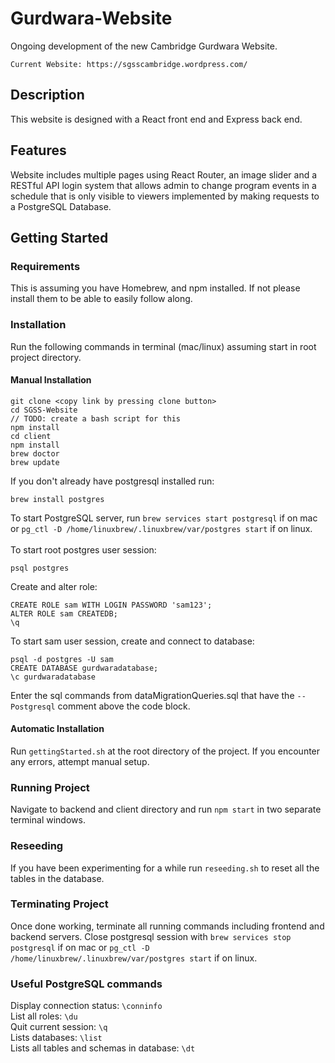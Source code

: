 # Gurdwara-Website

Ongoing development of the new Cambridge Gurdwara Website.

```
Current Website: https://sgsscambridge.wordpress.com/
```

## Description

This website is designed with a React front end and Express back end.

## Features

Website includes multiple pages using React Router, an image slider and a RESTful API login system that allows admin to change program events in a schedule that is only visible to viewers implemented by making requests to a PostgreSQL Database.

## Getting Started

### Requirements

This is assuming you have Homebrew, and npm installed. If not please install them to be able to easily follow along.

### Installation

Run the following commands in terminal (mac/linux) assuming start in root project directory.

#### Manual Installation

```
git clone <copy link by pressing clone button>
cd SGSS-Website
// TODO: create a bash script for this
npm install
cd client
npm install
brew doctor
brew update
```
If you don't already have postgresql installed run:
```
brew install postgres
```
To start PostgreSQL server, run `brew services start postgresql` if on mac or `pg_ctl -D /home/linuxbrew/.linuxbrew/var/postgres start` if on linux. <br/><br/>
To start root postgres user session:
```
psql postgres
```
Create and alter role:
```
CREATE ROLE sam WITH LOGIN PASSWORD 'sam123';
ALTER ROLE sam CREATEDB;
\q
```
To start sam user session, create and connect to database:
```
psql -d postgres -U sam
CREATE DATABASE gurdwaradatabase;
\c gurdwaradatabase
```
Enter the sql commands from dataMigrationQueries.sql that have the `-- Postgresql` comment above the code block.

#### Automatic Installation

Run `gettingStarted.sh` at the root directory of the project. If you encounter any errors, attempt manual setup.

### Running Project

Navigate to backend and client directory and run `npm start` in two separate terminal windows.

### Reseeding

If you have been experimenting for a while run `reseeding.sh` to reset all the tables in the database.

### Terminating Project

Once done working, terminate all running commands including frontend and backend servers. Close postgresql session with `brew services stop postgresql` if on mac or `pg_ctl -D /home/linuxbrew/.linuxbrew/var/postgres start` if on linux.

### Useful PostgreSQL commands

Display connection status: `\conninfo` <br/>
List all roles: `\du` <br/>
Quit current session: `\q` <br/>
Lists databases: `\list` <br/>
Lists all tables and schemas in database: `\dt`
